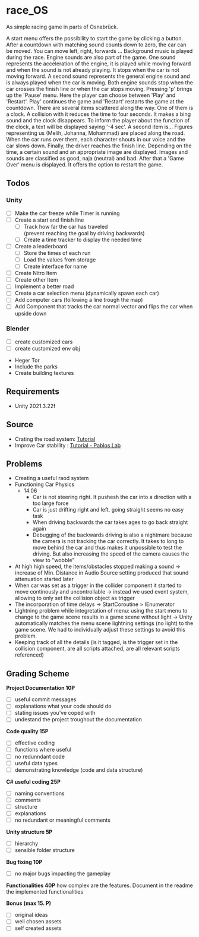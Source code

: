 # race_OS

As simple racing game in parts of Osnabrück.

A start menu offers the possibility to start the game by clicking a button.
After a countdown with matching sound counts down to zero, the car can be moved. You can move left, right, forwards ...
Background music is played during the race. Engine sounds are also part of the game. One sound represents the acceleration of the engine, it is played while moving forward and when the sound is not already playing. It stops when the car is not moving forward. A second sound represents the general engine sound and is always played when the car is moving.
Both engine sounds stop when the car crosses the finish line or when the car stops moving.
Pressing 'p' brings up the 'Pause' menu. Here the player can choose between 'Play' and 'Restart'. Play' continues the game and 'Restart' restarts the game at the countdown.
There are several items scattered along the way.
One of them is a clock. A collision with it reduces the time to four seconds. It makes a bing sound and the clock disappears. To inform the player about the function of the clock, a text will be displayed saying '-4 sec'.
A second item is...
Figures representing us (Melih, Johanna, Mohammad) are placed along the road. When the car runs over them, each character shouts in our voice and the car slows down.
Finally, the driver reaches the finish line. Depending on the time, a certain sound and an appropriate image are displayed. Images and sounds are classified as good, naja (neutral) and bad. After that a 'Game Over' menu is displayed. It offers the option to restart the game.


## Todos

### Unity

-   [ ] Make the car freeze while Timer is running
-   [ ] Create a start and finish line
    -   [ ] Track how far the car has traveled  
             (prevent reaching the goal by driving backwards)
    -   [ ] Create a time tracker to display the needed time
-   [ ] Create a leaderboard
    -   [ ] Store the times of each run
    -   [ ] Load the values from storage
    -   [ ] Create interface for name
-   [ ] Create Nitro Item
-   [ ] Create other Item
-   [ ] Implement a better road
-   [ ] Create a car selection menu (dynamically spawn each car)
-   [ ] Add computer cars (following a line trough the map)
-   [ ] Add Component that tracks the car normal vector and flips the car when upside down

### Blender

-   [ ] create customized cars
-   [ ] create customized env obj

-   Heger Tor
-   Include the parks
-   Create building textures

## Requirements

-   Unity 2021.3.22f

## Source

-   Crating the road system: [Tutorial](https://www.youtube.com/watch?v=vUNfK4Nl_ec)
-   Improve Car stability : [Tutorial - Pablos Lab](https://www.youtube.com/watch?v=BwL3Dm8GJtQ)

## Problems

-   Creating a useful raod system
-   Functioning Car Physics
    -   14.06
        -   Car is not steering right. It pushesh the car into a direction with a too large force
        -   Car is just drifting right and left. going straight seems no easy task
        -   When driving backwards the car takes ages to go back straight again
        -   Debugging of the backwards driving is also a nightmare because the camera is not tracking the car correctly. It takes to long to move behind the car and thus makes it unpossible to test the driving. But also increasing the speed of the camera causes the view to "wobble"
- At high high speed, the items/obstacles stopped making a sound -> increase of Min. Distance in Audio Source setting produced that sound attenuation started later
- When car was set as a trigger in the collider component it started to move continously and uncontrollable -> instead we used event system, allowing to only set the collision object as trigger
- The incorporation of time delays -> StartCoroutine > IEnumerator
- Lightning problem while integretation of menu: using the start menu to change to the game scene results in a game scene without light -> Unity automatically matches the menu scene lightning settings (no light) to the game scene. We had to individually adjust these settings to avoid this problem.
- Keeping track of all the details (is it tagged, is the trigger set in the collision component, are all scripts attached, are all relevant scripts referenced)


## Grading Scheme

**Project Documentation 10P**

-   [ ] useful commit messages
-   [ ] explanations what your code should do
-   [ ] stating issues you've coped with
-   [ ] undestand the project troughout the documentation

**Code quality 15P**

-   [ ] effective coding
-   [ ] functions where useful
-   [ ] no redunndant code
-   [ ] useful data types
-   [ ] demonstrating knowledge (code and data structure)

**C# useful coding 25P**

-   [ ] naming conventions
-   [ ] comments
-   [ ] structure
-   [ ] explanations
-   [ ] no redundant or meaningful comments

**Unity structure 5P**

-   [ ] hierarchy
-   [ ] sensible folder structure

**Bug fixing 10P**

-   [ ] no major bugs impacting the gameplay

**Functionalities 40P**
how complex are the features. Document in the readme the implemented functionalities

**Bonus (max 15. P)**

-   [ ] original ideas
-   [ ] well chosen assets
-   [ ] self created assets
